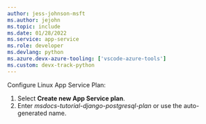 ```yaml
---
author: jess-johnson-msft
ms.author: jejohn
ms.topic: include
ms.date: 01/28/2022
ms.service: app-service
ms.role: developer
ms.devlang: python
ms.azure.devx-azure-tooling: ['vscode-azure-tools']
ms.custom: devx-track-python
---
```


Configure Linux App Service Plan:

1. Select **Create new App Service plan**.
1. Enter *msdocs-tutorial-django-postgresql-plan* or use the auto-generated name.
